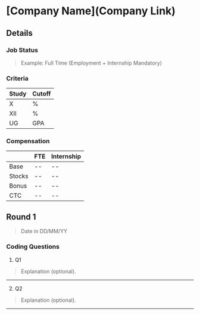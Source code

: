 # [Company Name](Company Link)

## Details

### Job Status

> Example: Full Time (Employment + Internship Mandatory)

### Criteria

| Study | Cutoff |
|-------|--------|
| X     | %      |
| XII   | %      |
| UG    | GPA    |

[comment]: # (Any other details go under this. This is a comment)

### Compensation

|        | FTE | Internship |
|--------|-----|------------|
| Base   | --  | --         |
| Stocks | --  | --         |
| Bonus  | --  | --         |
| CTC    | --  | --         |

[comment]: # (Details about the rounds go under this comment.)

## Round 1

> Date in DD/MM/YY

[comment]: # (Summary of the sections and experience below this comment.)

### Coding Questions

1. Q1

> Explanation (optional).

[comment]: # (Add any resources or links or code to this question under this comment.)

---

2. Q2

> Explanation (optional).

[comment]: # (Add any resources or links or code to this question under this comment.)

---
